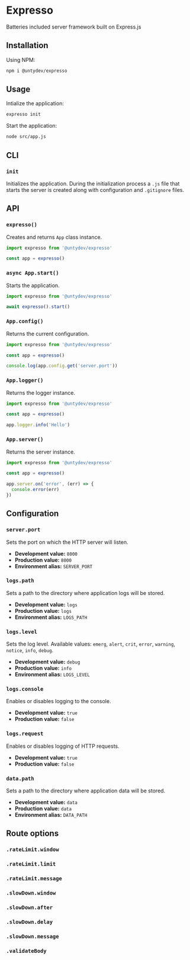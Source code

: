 # Expresso

Batteries included server framework built on Express.js

## Installation

Using NPM:

```sh
npm i @untydev/expresso
```

## Usage

Intialize the application:

```sh
expresso init
```

Start the application:

```sh
node src/app.js
```

## CLI

### `init`

Initializes the application. During the initialization process a `.js` file that starts the server is created along with configuration and `.gitignore` files.

## API

### `expresso()`

Creates and returns `App` class instance.

```js
import expresso from '@untydev/expresso'

const app = expresso()
```

### `async App.start()`

Starts the application.

```js
import expresso from '@untydev/expresso'

await expresso().start()
```

### `App.config()`

Returns the current configuration.

```js
import expresso from '@untydev/expresso'

const app = expresso()

console.log(app.config.get('server.port'))
```

### `App.logger()`

Returns the logger instance.

```js
import expresso from '@untydev/expresso'

const app = expresso()

app.logger.info('Hello')
```

### `App.server()`

Returns the server instance.

```js
import expresso from '@untydev/expresso'

const app = expresso()

app.server.on('error', (err) => {
  console.error(err)
})
```

## Configuration

### `server.port`

Sets the port on which the HTTP server will listen.

- **Development value:** `8000`
- **Production value:** `8000`
- **Environment alias:** `SERVER_PORT`

### `logs.path`

Sets a path to the directory where application logs will be stored.

- **Development value:** `logs`
- **Production value:** `logs`
- **Environment alias:** `LOGS_PATH`

### `logs.level`

Sets the log level. Available values: `emerg`, `alert`, `crit`, `error`, `warning`, `notice`, `info`, `debug`.

- **Development value:** `debug`
- **Production value:** `info`
- **Environment alias:** `LOGS_LEVEL`

### `logs.console`

Enables or disables logging to the console.

- **Development value:** `true`
- **Production value:** `false`

### `logs.request`

Enables or disables logging of HTTP requests.

- **Development value:** `true`
- **Production value:** `false`

### `data.path`

Sets a path to the directory where application data will be stored.

- **Development value:** `data`
- **Production value:** `data`
- **Environment alias:** `DATA_PATH`

## Route options

### `.rateLimit.window`

### `.rateLimit.limit`

### `.rateLimit.message`

### `.slowDown.window`

### `.slowDown.after`

### `.slowDown.delay`

### `.slowDown.message`

### `.validateBody`
